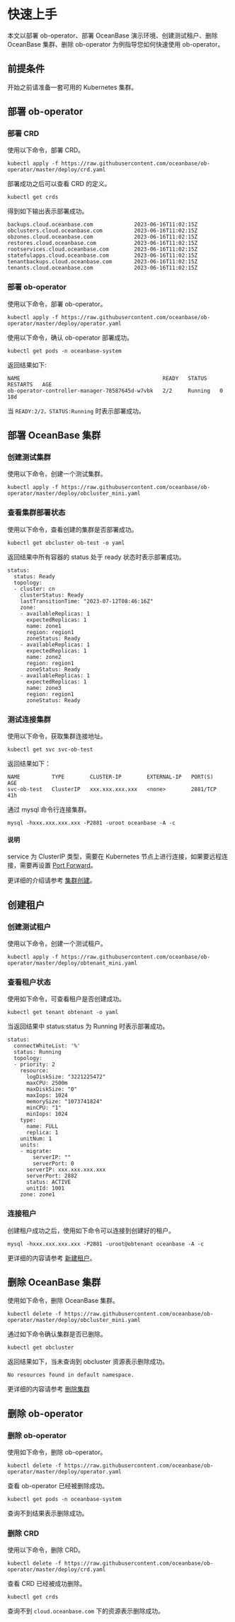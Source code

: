 # 快速上手

本文以部署 ob-operator、部署 OceanBase 演示环境、创建测试租户、删除 OceanBase 集群、删除 ob-operator 为例指导您如何快速使用 ob-operator。

## 前提条件

开始之前请准备一套可用的 Kubernetes 集群。

## 部署 ob-operator

### 部署 CRD

使用以下命令，部署 CRD。

```shell
kubectl apply -f https://raw.githubusercontent.com/oceanbase/ob-operator/master/deploy/crd.yaml
```

部署成功之后可以查看 CRD 的定义。

```shell
kubectl get crds
```

得到如下输出表示部署成功。

```shell
backups.cloud.oceanbase.com             2023-06-16T11:02:15Z
obclusters.cloud.oceanbase.com          2023-06-16T11:02:15Z
obzones.cloud.oceanbase.com             2023-06-16T11:02:15Z
restores.cloud.oceanbase.com            2023-06-16T11:02:15Z
rootservices.cloud.oceanbase.com        2023-06-16T11:02:15Z
statefulapps.cloud.oceanbase.com        2023-06-16T11:02:15Z
tenantbackups.cloud.oceanbase.com       2023-06-16T11:02:15Z
tenants.cloud.oceanbase.com             2023-06-16T11:02:15Z
```

### 部署 ob-operator

使用以下命令，部署 ob-operator。

```shell
kubectl apply -f https://raw.githubusercontent.com/oceanbase/ob-operator/master/deploy/operator.yaml
```

使用以下命令，确认 ob-operator 部署成功。

```shell
kubectl get pods -n oceanbase-system
```

返回结果如下:

```shell
NAME                                             READY   STATUS    RESTARTS   AGE
ob-operator-controller-manager-78587645d-w7vbk   2/2     Running   0          18d
```

当 `READY:2/2，STATUS:Running` 时表示部署成功。

## 部署 OceanBase 集群

### 创建测试集群

使用以下命令，创建一个测试集群。

```shell
kubectl apply -f https://raw.githubusercontent.com/oceanbase/ob-operator/master/deploy/obcluster_mini.yaml
```

### 查看集群部署状态

使用以下命令，查看创建的集群是否部署成功。

```shell
kubectl get obcluster ob-test -o yaml
```

返回结果中所有容器的 status 处于 ready 状态时表示部署成功。

```shell
status:
  status: Ready
  topology:
  - cluster: cn
    clusterStatus: Ready
    lastTransitionTime: "2023-07-12T08:46:16Z"
    zone:
    - availableReplicas: 1
      expectedReplicas: 1
      name: zone1
      region: region1
      zoneStatus: Ready
    - availableReplicas: 1
      expectedReplicas: 1
      name: zone2
      region: region1
      zoneStatus: Ready
    - availableReplicas: 1
      expectedReplicas: 1
      name: zone3
      region: region1
      zoneStatus: Ready
```

### 测试连接集群

使用以下命令，获取集群连接地址。

```shell
kubectl get svc svc-ob-test
```

返回结果如下：

```shell
NAME          TYPE        CLUSTER-IP        EXTERNAL-IP   PORT(S)    AGE
svc-ob-test   ClusterIP   xxx.xxx.xxx.xxx   <none>        2881/TCP   41h
```

通过 mysql 命令行连接集群。

```shell
mysql -hxxx.xxx.xxx.xxx -P2881 -uroot oceanbase -A -c
```

<main id="notice" type='explain'>
  <h4>说明</h4>
  <p>service 为 ClusterIP 类型，需要在 Kubernetes 节点上进行连接，如果要远程连接，需要再设置 <a href="[./4.replace-data-of-mysql-mode.md](https://kubernetes.io/docs/tasks/access-application-cluster/port-forward-access-application-cluster/)">Port Forward</a>。</p>
</main>

更详细的介绍请参考 [集群创建](5.ob-operator-user-guide/1.cluster-management-of-ob-operator/1.cluster-creation.md)。

## 创建租户

### 创建测试租户

使用以下命令，创建一个测试租户。

```shell
kubectl apply -f https://raw.githubusercontent.com/oceanbase/ob-operator/master/deploy/obtenant_mini.yaml
```

### 查看租户状态

使用如下命令，可查看租户是否创建成功。

```shell
kubectl get tenant obtenant -o yaml
```

当返回结果中 status:status 为 Running 时表示部署成功。

```shell
status:
  connectWhiteList: '%'
  status: Running
  topology:
  - priority: 2
    resource:
      logDiskSize: "3221225472"
      maxCPU: 2500m
      maxDiskSize: "0"
      maxIops: 1024
      memorySize: "1073741824"
      minCPU: "1"
      minIops: 1024
    type:
      name: FULL
      replica: 1
    unitNum: 1
    units:
    - migrate:
        serverIP: ""
        serverPort: 0
      serverIP: xxx.xxx.xxx.xxx
      serverPort: 2882
      status: ACTIVE
      unitId: 1001
    zone: zone1
```

### 连接租户

创建租户成功之后，使用如下命令可以连接到创建好的租户。

```shell
mysql -hxxx.xxx.xxx.xxx -P2881 -uroot@obtenant oceanbase -A -c
```

更详细的内容请参考 [新建租户](5.ob-operator-user-guide/2.tenant-management-of-ob-operator/1.new-Tenant.md)。

## 删除 OceanBase 集群

使用如下命令，删除 OceanBase 集群。

```shell
kubectl delete -f https://raw.githubusercontent.com/oceanbase/ob-operator/master/deploy/obcluster_mini.yaml
```

通过如下命令确认集群是否已删除。

```shell
kubectl get obcluster
```

返回结果如下，当未查询到 obcluster 资源表示删除成功。

```shell
No resources found in default namespace.
```

更详细的内容请参考 [删除集群](https://yuque.antfin-inc.com/ylz01380183/sg3eas/gidd2bxvpu69r0zg)

## 删除 ob-operator

### 删除 ob-operator

使用如下命令，删除 ob-operator。

```shell
kubectl delete -f https://raw.githubusercontent.com/oceanbase/ob-operator/master/deploy/operator.yaml
```

查看 ob-operator 已经被删除成功。

```shell
kubectl get pods -n oceanbase-system
```

查询不到结果表示删除成功。

### 删除 CRD

使用以下命令，删除 CRD。

```shell
kubectl delete -f https://raw.githubusercontent.com/oceanbase/ob-operator/master/deploy/crd.yaml
```

查看 CRD 已经被成功删除。

```shell
kubectl get crds
```

查询不到 `cloud.oceanbase.com` 下的资源表示删除成功。
